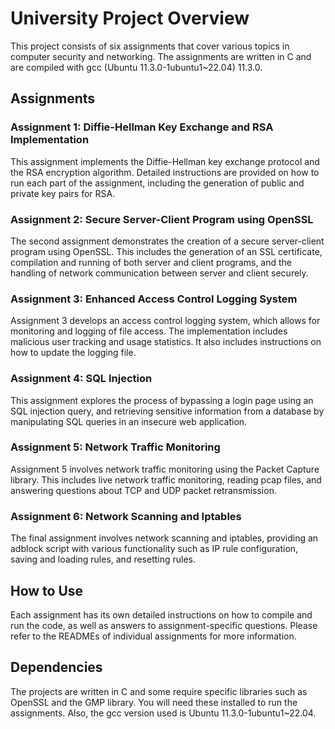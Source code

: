 # University Project Overview

This project consists of six assignments that cover various topics in computer security and networking. The assignments are written in C and are compiled with gcc (Ubuntu 11.3.0-1ubuntu1~22.04) 11.3.0. 

## Assignments

### Assignment 1: Diffie-Hellman Key Exchange and RSA Implementation

This assignment implements the Diffie-Hellman key exchange protocol and the RSA encryption algorithm. Detailed instructions are provided on how to run each part of the assignment, including the generation of public and private key pairs for RSA. 

### Assignment 2: Secure Server-Client Program using OpenSSL

The second assignment demonstrates the creation of a secure server-client program using OpenSSL. This includes the generation of an SSL certificate, compilation and running of both server and client programs, and the handling of network communication between server and client securely.

### Assignment 3: Enhanced Access Control Logging System

Assignment 3 develops an access control logging system, which allows for monitoring and logging of file access. The implementation includes malicious user tracking and usage statistics. It also includes instructions on how to update the logging file.

### Assignment 4: SQL Injection

This assignment explores the process of bypassing a login page using an SQL injection query, and retrieving sensitive information from a database by manipulating SQL queries in an insecure web application.

### Assignment 5: Network Traffic Monitoring

Assignment 5 involves network traffic monitoring using the Packet Capture library. This includes live network traffic monitoring, reading pcap files, and answering questions about TCP and UDP packet retransmission.

### Assignment 6: Network Scanning and Iptables

The final assignment involves network scanning and iptables, providing an adblock script with various functionality such as IP rule configuration, saving and loading rules, and resetting rules.

## How to Use

Each assignment has its own detailed instructions on how to compile and run the code, as well as answers to assignment-specific questions. Please refer to the READMEs of individual assignments for more information.

## Dependencies

The projects are written in C and some require specific libraries such as OpenSSL and the GMP library. You will need these installed to run the assignments. Also, the gcc version used is Ubuntu 11.3.0-1ubuntu1~22.04.
